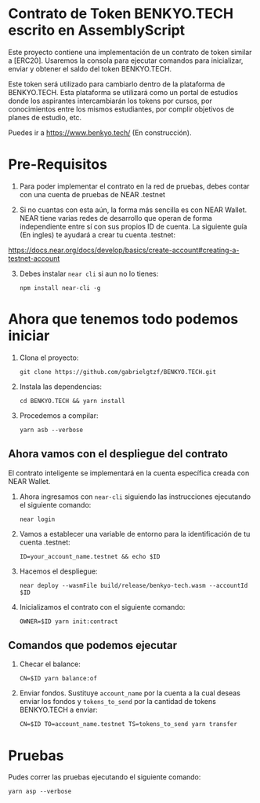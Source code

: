 Contrato de Token BENKYO.TECH escrito en AssemblyScript
=======================================================

<!-- MAGIC COMMENT: DO NOT DELETE! Everything above this line is hidden on NEAR Examples page -->

Este proyecto contiene una implementación de un contrato de token similar a [ERC20]. Usaremos la consola para ejecutar comandos para inicializar, enviar y obtener el saldo del token BENKYO.TECH.

Este token será utilizado para cambiarlo dentro de la plataforma de BENKYO.TECH. Esta plataforma se utilizará como un portal de estudios donde los aspirantes intercambiarán los tokens por cursos, por conocimientos entre los mismos estudiantes, por complir objetivos de planes de estudio, etc.

Puedes ir a https://www.benkyo.tech/ (En construcción).

Pre-Requisitos
==============

1. Para poder implementar el contrato en la red de pruebas, debes contar con una cuenta de pruebas de NEAR .testnet

2. Si no cuantas con esta aún, la forma más sencilla es con NEAR Wallet. NEAR tiene varias redes de desarrollo que operan de forma independiente entre sí con sus propios ID de cuenta. La siguiente guía (En ingles) te ayudará a crear tu cuenta .testnet:

https://docs.near.org/docs/develop/basics/create-account#creating-a-testnet-account

3. Debes instalar `near cli` si aun no lo tienes: 

    `npm install near-cli -g`

Ahora que tenemos todo podemos iniciar
======================================
1. Clona el proyecto:

    `git clone https://github.com/gabrielgtzf/BENKYO.TECH.git`
    
2. Instala las dependencias:

    `cd BENKYO.TECH && yarn install`

3. Procedemos a compilar:

    `yarn asb --verbose`

Ahora vamos con el despliegue del contrato
------------------------------------------

El contrato inteligente se implementará en la cuenta específica creada con NEAR Wallet.

1. Ahora ingresamos con `near-cli` siguiendo las instrucciones ejecutando el siguiente comando:

    `near login`

2. Vamos a establecer una variable de entorno para la identificación de tu cuenta .testnet:

    `ID=your_account_name.testnet && echo $ID`

3. Hacemos el despliegue:

    `near deploy --wasmFile build/release/benkyo-tech.wasm --accountId $ID`

4. Inicializamos el contrato con el siguiente comando:

    `OWNER=$ID yarn init:contract`

Comandos que podemos ejecutar
-----------------------------

1. Checar el balance:

    `CN=$ID yarn balance:of`

2. Enviar fondos. Sustituye `account_name` por la cuenta a la cual deseas enviar los fondos y `tokens_to_send` por la cantidad de tokens BENKYO.TECH a enviar:

    `CN=$ID TO=account_name.testnet TS=tokens_to_send yarn transfer`

Pruebas
==================

Pudes correr las pruebas ejecutando el siguiente comando:

`yarn asp --verbose`
  
